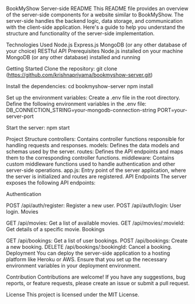BookMyShow Server-side README
This README file provides an overview of the server-side components for a website similar to BookMyShow. The server-side handles the backend logic, data storage, and communication with the client-side application. Here's a guide to help you understand the structure and functionality of the server-side implementation.

Technologies Used
Node.js
Express.js
MongoDB (or any other database of your choice)
RESTful API
Prerequisites
Node.js installed on your machine
MongoDB (or any other database) installed and running

Getting Started
Clone the repository:
git clone (https://github.com/krishnapriyama/bookmyshow-server.git)

Install the dependencies:
cd bookmyshow-server
npm install

Set up the environment variables:
Create a .env file in the root directory.
Define the following environment variables in the .env file:
DB_CONNECTION_STRING=your-mongodb-connection-string
PORT=your-server-port

Start the server:
npm start

Project Structure 
controllers: Contains controller functions responsible for handling requests and responses.
models: Defines the data models and schemas used by the server.
routes: Defines the API endpoints and maps them to the corresponding controller functions.
middleware: Contains custom middleware functions used to handle authentication and other server-side operations.
app.js: Entry point of the server application, where the server is initialized and routes are registered.
API Endpoints
The server exposes the following API endpoints:

Authentication

POST /api/auth/register: Register a new user.
POST /api/auth/login: User login.
Movies

GET /api/movies: Get a list of available movies.
GET /api/movies/:movieId: Get details of a specific movie.
Bookings

GET /api/bookings: Get a list of user bookings.
POST /api/bookings: Create a new booking.
DELETE /api/bookings/:bookingId: Cancel a booking.
Deployment
You can deploy the server-side application to a hosting platform like Heroku or AWS. Ensure that you set up the necessary environment variables in your deployment environment.

Contribution
Contributions are welcome! If you have any suggestions, bug reports, or feature requests, please create an issue or submit a pull request.

License
This project is licensed under the MIT License.
